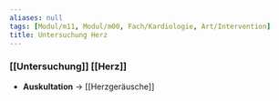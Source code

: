 ```yaml
---
aliases: null
tags: [Modul/m11, Modul/m00, Fach/Kardiologie, Art/Intervention]
title: Untersuchung Herz
---
```

### [[Untersuchung]] [[Herz]]
- **Auskultation** → [[Herzgeräusche]]